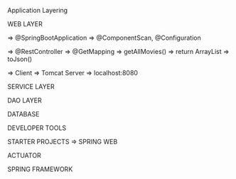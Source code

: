 Application Layering

WEB LAYER

=> @SpringBootApplication
=> @ComponentScan, @Configuration

=> @RestController
=> @GetMapping
=> getAllMovies()
=> return ArrayList
=> toJson()

=> Client => Tomcat Server => localhost:8080

SERVICE LAYER

DAO LAYER

DATABASE



DEVELOPER TOOLS

STARTER PROJECTS
=> SPRING WEB

ACTUATOR


SPRING FRAMEWORK
